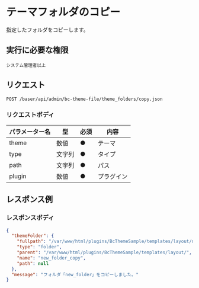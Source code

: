# テーマフォルダのコピー

指定したフォルダをコピーします。

## 実行に必要な権限

```
システム管理者以上
```

## リクエスト
```
POST /baser/api/admin/bc-theme-file/theme_folders/copy.json
```

### リクエストボディ

| パラメーター名   | 型   | 必須  | 内容        |
|-----------|-----|-----|-----------|
| theme   | 数値  | ●   | テーマ       |
| type   | 文字列 | ●　  | タイプ       |
| path   | 文字列 | ●　  | パス        |
| plugin   | 数値 | ●   | プラグイン     |

## レスポンス例

### レスポンスボディ

```json
{
  "themeFolder": {
    "fullpath": "/var/www/html/plugins/BcThemeSample/templates/layout/new_folder_copy",
    "type": "folder",
    "parent": "/var/www/html/plugins/BcThemeSample/templates/layout/",
    "name": "new_folder_copy",
    "path": null
  },
  "message": "フォルダ「new_folder」をコピーしました。"
}
```
